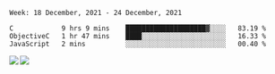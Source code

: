 <!--START_SECTION:waka-->
```text
Week: 18 December, 2021 - 24 December, 2021

C            9 hrs 9 mins    ████████████████████▓░░░░   83.19 % 
ObjectiveC   1 hr 47 mins    ████░░░░░░░░░░░░░░░░░░░░░   16.33 % 
JavaScript   2 mins          ░░░░░░░░░░░░░░░░░░░░░░░░░   00.40 % 
```
<!--END_SECTION:waka-->
<a href="https://github.com/anuraghazra/github-readme-stats">
  <img align="left" src="https://github-readme-stats.vercel.app/api?username=Tanesan&count_private=true&show_icons=true" />
<img align="left" src="https://github-readme-stats.vercel.app/api/top-langs/?username=Tanesan" />
</a>
